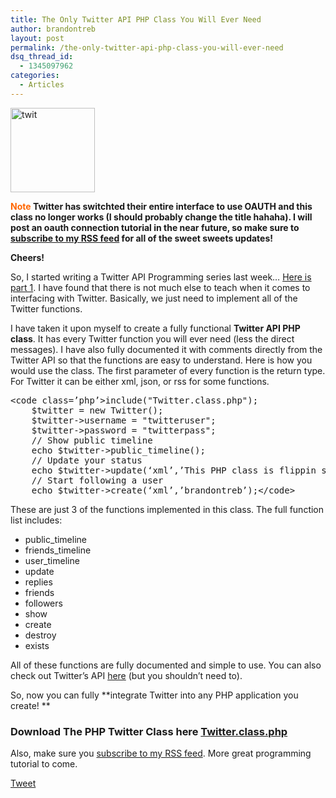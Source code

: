 ```yaml
---
title: The Only Twitter API PHP Class You Will Ever Need
author: brandontreb
layout: post
permalink: /the-only-twitter-api-php-class-you-will-ever-need
dsq_thread_id:
  - 1345097962
categories:
  - Articles
---
```

[<img class="alignright size-full wp-image-123" title="twit" src="http://brandontreb.com/wp-content/uploads/2009/02/twit.png" alt="twit" width="135" height="135" />][1]

<span style="color: #ff6600;"><strong><strong>Note</strong> </strong></span>**Twitter has switchted their entire interface to use OAUTH and this class no longer works (I should probably change the title hahaha). I will post an oauth connection tutorial in the near future, so make sure to **[**subscribe to my RSS feed**][2]** for all of the sweet sweets updates!**

**Cheers!**

So, I started writing a Twitter API Programming series last week&#8230; [Here is part 1][3]. I have found that there is not much else to teach when it comes to interfacing with Twitter. Basically, we just need to implement all of the Twitter functions.

I have taken it upon myself to create a fully functional **Twitter API PHP class**. It has every Twitter function you will ever need (less the direct messages). I have also fully documented it with comments directly from the Twitter API so that the functions are easy to understand. Here is how you would use the class. The first parameter of every function is the return type. For Twitter it can be either xml, json, or rss for some functions.

<div>
  <pre>&lt;code class=’php’>include("Twitter.class.php");
    $twitter = new Twitter();
    $twitter-&gt;username = "twitteruser";
    $twitter-&gt;password = "twitterpass";
    // Show public timeline
    echo $twitter-&gt;public_timeline();
    // Update your status
    echo $twitter-&gt;update(‘xml’,’This PHP class is flippin sweet!’);
    // Start following a user
    echo $twitter-&gt;create(‘xml’,’brandontreb’);&lt;/code></pre>
</div>

These are just 3 of the functions implemented in this class. The full function list includes:

  * public_timeline
  * friends_timeline
  * user_timeline
  * update
  * replies
  * friends
  * followers
  * show
  * create
  * destroy
  * exists

All of these functions are fully documented and simple to use. You can also check out Twitter&#8217;s API [here][4] (but you shouldn&#8217;t need to).

So, now you can fully **integrate Twitter into any PHP application you create! **

### Download The PHP Twitter Class here [Twitter.class.php][5]

Also, make sure you [subscribe to my RSS feed][2]. More great programming tutorial to come.

<div style="">
  <a href="http://twitter.com/share" class="twitter-share-button" data-count="horizontal" data-text="The Only Twitter API PHP Class You Will Ever Need" data-url="http://brandontreb.com/the-only-twitter-api-php-class-you-will-ever-need"  data-via="brandontreb" data-related="brandontreb:">Tweet</a>
</div>

 [1]: http://brandontreb.com/wp-content/uploads/2009/02/twit.png
 [2]: http://feeds2.feedburner.com/brandontreb
 [3]: http://brandontreb.com/twitter-api-programming-tutorial-with-php-getting-started/
 [4]: http://apiwiki.twitter.com/REST+API+Documentation
 [5]: http://brandontreb.com/wp-content/uploads/2009/02/Twitter.class.php1.zip